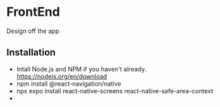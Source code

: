# FrontEnd
Design off the app

## Installation
- Intall Node.js and NPM if you haven't already. https://nodejs.org/en/download
- npm install @react-navigation/native
- npx expo install react-native-screens react-native-safe-area-context
- 